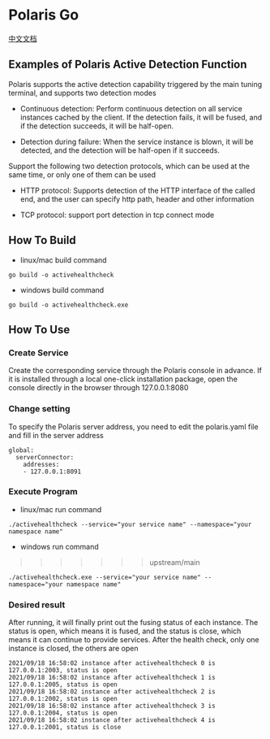 # Polaris Go

[中文文档](./README-zh.md)

## Examples of Polaris Active Detection Function

Polaris supports the active detection capability triggered by the main tuning terminal, and supports two detection modes

- Continuous detection: Perform continuous detection on all service instances cached by the client. If the detection fails, it will be fused, and if the detection succeeds, it will be half-open.

- Detection during failure: When the service instance is blown, it will be detected, and the detection will be half-open if it succeeds.

Support the following two detection protocols, which can be used at the same time, or only one of them can be used

- HTTP protocol: Supports detection of the HTTP interface of the called end, and the user can specify http path, header and other information

- TCP protocol: support port detection in tcp connect mode 

## How To Build

- linux/mac build command
```
go build -o activehealthcheck
```
- windows build command
```
go build -o activehealthcheck.exe
```

## How To Use

### Create Service

Create the corresponding service through the Polaris console in advance. If it is installed through a local one-click installation package, open the console directly in the browser through 127.0.0.1:8080

### Change setting

To specify the Polaris server address, you need to edit the polaris.yaml file and fill in the server address

```
global:
  serverConnector:
    addresses:
    - 127.0.0.1:8091
```

### Execute Program

- linux/mac run command
```
./activehealthcheck --service="your service name" --namespace="your namespace name"
```

- windows run command
>>>>>>> upstream/main
```
./activehealthcheck.exe --service="your service name" --namespace="your namespace name"
```

### Desired result

After running, it will finally print out the fusing status of each instance. The status is open, which means it is fused, and the status is close, which means it can continue to provide services.
After the health check, only one instance is closed, the others are open 

```
2021/09/18 16:58:02 instance after activehealthcheck 0 is 127.0.0.1:2003, status is open
2021/09/18 16:58:02 instance after activehealthcheck 1 is 127.0.0.1:2005, status is open
2021/09/18 16:58:02 instance after activehealthcheck 2 is 127.0.0.1:2002, status is open
2021/09/18 16:58:02 instance after activehealthcheck 3 is 127.0.0.1:2004, status is open
2021/09/18 16:58:02 instance after activehealthcheck 4 is 127.0.0.1:2001, status is close
```